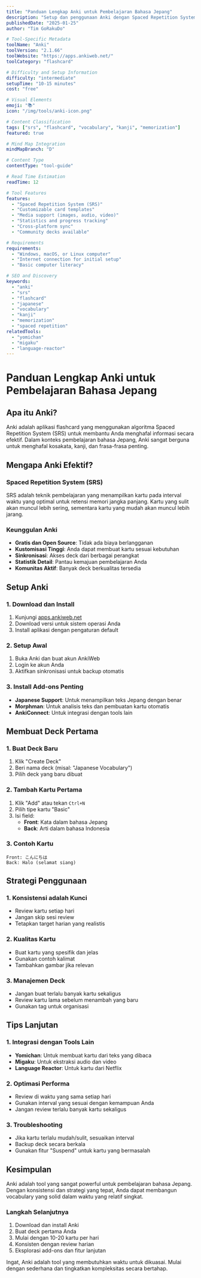 ```yaml
---
title: "Panduan Lengkap Anki untuk Pembelajaran Bahasa Jepang"
description: "Setup dan penggunaan Anki dengan Spaced Repetition System (SRS) untuk menghafal kosakata dan kanji bahasa Jepang secara efektif."
publishedDate: "2025-01-25"
author: "Tim GoRakuDo"

# Tool-Specific Metadata
toolName: "Anki"
toolVersion: "2.1.66"
toolWebsite: "https://apps.ankiweb.net/"
toolCategory: "flashcard"

# Difficulty and Setup Information
difficulty: "intermediate"
setupTime: "10-15 minutes"
cost: "free"

# Visual Elements
emoji: "📚"
icon: "/img/tools/anki-icon.png"

# Content Classification
tags: ["srs", "flashcard", "vocabulary", "kanji", "memorization"]
featured: true

# Mind Map Integration
mindMapBranch: "D"

# Content Type
contentType: "tool-guide"

# Read Time Estimation
readTime: 12

# Tool Features
features:
  - "Spaced Repetition System (SRS)"
  - "Customizable card templates"
  - "Media support (images, audio, video)"
  - "Statistics and progress tracking"
  - "Cross-platform sync"
  - "Community decks available"

# Requirements
requirements:
  - "Windows, macOS, or Linux computer"
  - "Internet connection for initial setup"
  - "Basic computer literacy"

# SEO and Discovery
keywords:
  - "anki"
  - "srs"
  - "flashcard"
  - "japanese"
  - "vocabulary"
  - "kanji"
  - "memorization"
  - "spaced repetition"
relatedTools:
  - "yomichan"
  - "migaku"
  - "language-reactor"
---
```


# Panduan Lengkap Anki untuk Pembelajaran Bahasa Jepang

## Apa itu Anki?

Anki adalah aplikasi flashcard yang menggunakan algoritma Spaced Repetition System (SRS) untuk membantu Anda menghafal informasi secara efektif. Dalam konteks pembelajaran bahasa Jepang, Anki sangat berguna untuk menghafal kosakata, kanji, dan frasa-frasa penting.

## Mengapa Anki Efektif?

### Spaced Repetition System (SRS)

SRS adalah teknik pembelajaran yang menampilkan kartu pada interval waktu yang optimal untuk retensi memori jangka panjang. Kartu yang sulit akan muncul lebih sering, sementara kartu yang mudah akan muncul lebih jarang.

### Keunggulan Anki

- **Gratis dan Open Source**: Tidak ada biaya berlangganan
- **Kustomisasi Tinggi**: Anda dapat membuat kartu sesuai kebutuhan
- **Sinkronisasi**: Akses deck dari berbagai perangkat
- **Statistik Detail**: Pantau kemajuan pembelajaran Anda
- **Komunitas Aktif**: Banyak deck berkualitas tersedia

## Setup Anki

### 1. Download dan Install

1. Kunjungi [apps.ankiweb.net](https://apps.ankiweb.net/)
2. Download versi untuk sistem operasi Anda
3. Install aplikasi dengan pengaturan default

### 2. Setup Awal

1. Buka Anki dan buat akun AnkiWeb
2. Login ke akun Anda
3. Aktifkan sinkronisasi untuk backup otomatis

### 3. Install Add-ons Penting

- **Japanese Support**: Untuk menampilkan teks Jepang dengan benar
- **Morphman**: Untuk analisis teks dan pembuatan kartu otomatis
- **AnkiConnect**: Untuk integrasi dengan tools lain

## Membuat Deck Pertama

### 1. Buat Deck Baru

1. Klik "Create Deck"
2. Beri nama deck (misal: "Japanese Vocabulary")
3. Pilih deck yang baru dibuat

### 2. Tambah Kartu Pertama

1. Klik "Add" atau tekan `Ctrl+N`
2. Pilih tipe kartu "Basic"
3. Isi field:
   - **Front**: Kata dalam bahasa Jepang
   - **Back**: Arti dalam bahasa Indonesia

### 3. Contoh Kartu

```
Front: こんにちは
Back: Halo (selamat siang)
```

## Strategi Penggunaan

### 1. Konsistensi adalah Kunci

- Review kartu setiap hari
- Jangan skip sesi review
- Tetapkan target harian yang realistis

### 2. Kualitas Kartu

- Buat kartu yang spesifik dan jelas
- Gunakan contoh kalimat
- Tambahkan gambar jika relevan

### 3. Manajemen Deck

- Jangan buat terlalu banyak kartu sekaligus
- Review kartu lama sebelum menambah yang baru
- Gunakan tag untuk organisasi

## Tips Lanjutan

### 1. Integrasi dengan Tools Lain

- **Yomichan**: Untuk membuat kartu dari teks yang dibaca
- **Migaku**: Untuk ekstraksi audio dan video
- **Language Reactor**: Untuk kartu dari Netflix

### 2. Optimasi Performa

- Review di waktu yang sama setiap hari
- Gunakan interval yang sesuai dengan kemampuan Anda
- Jangan review terlalu banyak kartu sekaligus

### 3. Troubleshooting

- Jika kartu terlalu mudah/sulit, sesuaikan interval
- Backup deck secara berkala
- Gunakan fitur "Suspend" untuk kartu yang bermasalah

## Kesimpulan

Anki adalah tool yang sangat powerful untuk pembelajaran bahasa Jepang. Dengan konsistensi dan strategi yang tepat, Anda dapat membangun vocabulary yang solid dalam waktu yang relatif singkat.

### Langkah Selanjutnya

1. Download dan install Anki
2. Buat deck pertama Anda
3. Mulai dengan 10-20 kartu per hari
4. Konsisten dengan review harian
5. Eksplorasi add-ons dan fitur lanjutan

Ingat, Anki adalah tool yang membutuhkan waktu untuk dikuasai. Mulai dengan sederhana dan tingkatkan kompleksitas secara bertahap.
